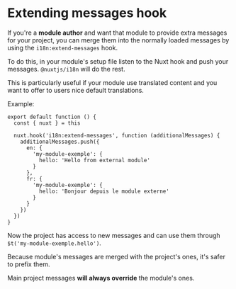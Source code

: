 # Extending messages hook

If you're a **module author** and want that module to provide extra messages for your project, you can merge them into the normally loaded messages by using the `i18n:extend-messages` hook.

To do this, in your module's setup file listen to the Nuxt hook and push your messages. `@nuxtjs/i18n` will do the rest.

This is particularly useful if your module use translated content and you want to offer to users nice default translations.

Example:

```js{}[my-module-exemple/setup.js]
export default function () {
  const { nuxt } = this

  nuxt.hook('i18n:extend-messages', function (additionalMessages) {
    additionalMessages.push({
      en: {
        'my-module-exemple': {
          hello: 'Hello from external module'
        }
      },
      fr: {
        'my-module-exemple': {
          hello: 'Bonjour depuis le module externe'
        }
      }
    })
  })
}
```

Now the project has access to new messages and can use them through `$t('my-module-exemple.hello')`.

<alert>
Because module's messages are merged with the project's ones, it's safer to prefix them.

Main project messages **will always override** the module's ones.
</alert>
